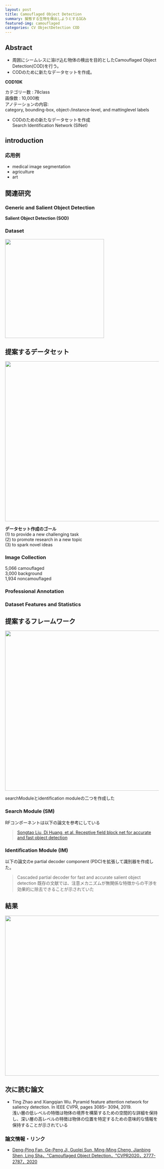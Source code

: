 ```yaml
---
layout: post
title: Camouflaged Object Detection 
summary: 擬態する生物を検出しようとする試み
featured-img: camouflaged
categories: CV ObjectDetection COD
---
```


## Abstract
- 周囲にシームレスに溶け込む物体の検出を目的としたCamouflaged Object Detection(COD)を行う。
- CODのために新たなデータセットを作成。


**COD10K**  

カテゴリー数 : 78class  
画像数 : 10,000枚   
アノテーションの内容:   
category, bounding-box, object-/instance-level, and mattinglevel labels    
- CODのための新たなデータセットを作成   
Search Identification Network (SINet)
 
## introduction

### 応用例
- medical image segmentation
- agriculture
- art

## 関連研究
### Generic and Salient Object Detection
**Salient Object Detection (SOD)**    

### Dataset
<img width="324" alt="" src="https://user-images.githubusercontent.com/40351074/84623386-1edc8380-af1a-11ea-8453-0def710e9c88.png"> 


## 提案するデータセット
<img width="524" alt="" src="https://user-images.githubusercontent.com/40351074/84668124-29207100-af5e-11ea-908d-a047569524a2.png">


**データセット作成のゴール**  
(1) to provide a new challenging task   
(2) to promote research in a new topic   
(3) to spark novel ideas   

### Image Collection
5,066 camouflaged    
3,000 background    
1,934 noncamouflaged    

### Professional Annotation


### Dataset Features and Statistics

## 提案するフレームワーク
<img width="524" alt="" src="https://user-images.githubusercontent.com/40351074/84668240-59680f80-af5e-11ea-89c8-26a582cb17b8.png">

searchModuleとidentification moduleの二つを作成した
### Search Module (SM)
RFコンポーネントは以下の論文を参考にしている   
> [Songtao Liu, Di Huang, et al. Receptive field block net for
accurate and fast object detection](https://github.com/TakeruEndo/paper-survey/issues/36)
### Identification Module (IM)
以下の論文のe partial decoder component (PDC)を拡張して識別器を作成した。  
>  Cascaded partial decoder for fast and accurate salient object detection
既存の文献では、注意メカニズムが無関係な特徴からの干渉を効果的に除去できることが示されていた


## 結果
<img width="524" alt="" src="https://user-images.githubusercontent.com/40351074/84669644-0d1dcf00-af60-11ea-926d-16805decc8dd.png">


## 次に読む論文
- Ting Zhao and Xiangqian Wu. Pyramid feature attention network for saliency detection. In IEEE CVPR, pages 3085– 3094, 2019.  
浅い層の低レベルの特徴は物体の境界を構築するための空間的な詳細を保持し、深い層の高レベルの特徴は物体の位置を特定するための意味的な情報を保持することが示されている


### 論文情報・リンク
* [Deng-Ping Fan, Ge-Peng Ji, Guolei Sun, Ming-Ming Cheng, Jianbing Shen, Ling Sha，"Camouflaged Object Detection，"CVPR2020，2777-2787，2020](http://openaccess.thecvf.com/content_CVPR_2020/html/Fan_Camouflaged_Object_Detection_CVPR_2020_paper.html)
